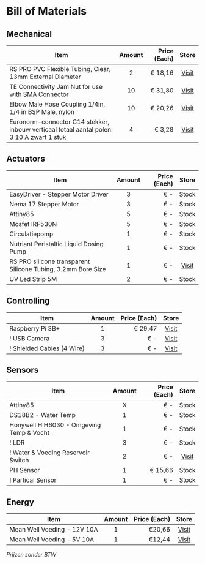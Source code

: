 # Bill of Materials

## Mechanical
| Item                           | Amount | Price (Each)  | Store |
| ------------------------------ | :----: | ------: | :--: |
| RS PRO PVC Flexible Tubing, Clear, 13mm External Diameter  | 2        | € 18,16 | [Visit](https://benl.rs-online.com/web/p/flexible-tubes/9145506/)
| TE Connectivity Jam Nut for use with SMA Connector         | 10       | € 31,80 | [Visit](https://benl.rs-online.com/web/p/products/7131035/)
|Elbow Male Hose Coupling 1/4in, 1/4 in BSP Male, nylon      | 10       | € 20,26 | [Visit](https://benl.rs-online.com/web/p/products/0795281/?grossPrice=Y&cm_mmc=BE-PLA-DS3A-_-google-_-CSS_BE_NL_Plumbing_And_Pipeline-_-Pipes_And_Tubing_And_And_Hoses%7CHose_Couplings-_-PRODUCT_GROUP&matchtype=&pla-393515899401&gclid=CjwKCAjwmq3kBRB_EiwAJkNDp1JJnQEH3Bh80taIhEITxVW66mORUqR_grp1uf6Tx5rD01o87ha_hhoCi54QAvD_BwE&gclsrc=aw.ds)
| Euronorm-connector C14 stekker, inbouw verticaal totaal aantal polen: 3 10 A zwart 1 stuk | 4 |€ 3,28 | [Visit](https://www.conrad.be/p/euronorm-connector-c14-stekker-inbouw-verticaal-totaal-aantal-polen-3-10-a-zwart-1-stuk-1567154)

## Actuators
| Item                           | Amount | Price (Each)  | Store |
| ------------------------------ | :----: | ------: | :--: |
| EasyDriver - Stepper Motor Driver | 3      | € - | Stock
| Nema 17 Stepper Motor | 3 | € - | Stock
| Attiny85 | 5 | € - | Stock
| Mosfet IRF530N | 5 | € - | Stock
| Circulatiepomp | 1 |  € - | Stock
| Nutriant Peristaltic Liquid Dosing Pump | 1 | € - | Stock
| RS PRO silicone transparent Silicone Tubing, 3.2mm Bore Size | 1 | € - | [Visit](https://benl.rs-online.com/web/p/process-tubing/6678444/)
| UV Led Strip 5M | 2 | € - | Stock

## Controlling
| Item                           | Amount | Price (Each)  | Store |
| ------------------------------ | :----: | ------: | :--: |
| Raspberry Pi 3B+ | 1      | € 29,47 | [Visit](https://benl.rs-online.com/web/p/processor-microcontroller-development-kits/1373331)
| ! USB Camera | 3 | € - | [Visit]()
| ! Shielded Cables (4 Wire) | 3 | € - | [Visit]()

## Sensors
| Item                           | Amount | Price (Each)  | Store |
| ------------------------------ | :----: | ------: | :--: |
| Attiny85 | X | € - | Stock
| DS18B2 - Water Temp | 1 | € - | Stock
| Honywell HIH6030 - Omgeving Temp & Vocht | 1 | € - | Stock
| ! LDR | 3 | € - | Stock
| ! Water & Voeding Reservoir Switch | 2 | € - | [Visit]()
| PH Sensor | 1 | € 15,66 | Stock
| ! Partical Sensor | 1 | € - | Stock

## Energy
| Item                           | Amount | Price (Each)  | Store |
| ------------------------------ | :----: | ------: | :--: |
| Mean Well Voeding - 12V 10A | 1 | €20,66 | [Visit](https://www.tinytronics.nl/shop/nl/voedingen/12v/mean-well-voeding-12v-12.5a-switching-power-supply-lrs-150-12)
| Mean Well Voeding - 5V 10A | 1 | €12,44 | [Visit](https://www.tinytronics.nl/shop/nl/voedingen/5v/mean-well-voeding-5v-10a-switching-power-supply-lrs-50-5)


*Prijzen zonder BTW*